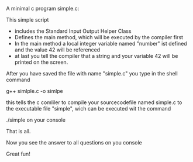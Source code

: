 
A minimal c program simple.c:

This simple script 
- includes the Standard Input Output Helper Class
- Defines the main method, which will be executed by the compiler first
- In the main method a local integer variable named "number" ist defined and the value 42 will be referenced
- at last you tell the compiler that a string and your variable 42 will be printed on the screen.

After you have saved the file with name "simple.c" you type in the shell command

g++ simlple.c -o simlpe

this tells the c comliler to compile your sourcecodefile named simple.c to the executable file "simple", wich can be executed wit the command

./simple on your console

That is all.

Now you see the answer to all questions on you console

Great fun!

